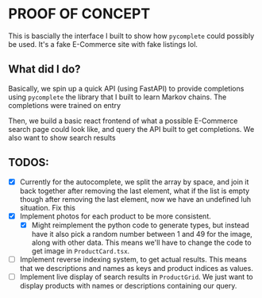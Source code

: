 # PROOF OF CONCEPT

This is bascially the interface I built to show how `pycomplete` could possibly be used. It's a fake E-Commerce site with fake listings lol.

## What did I do?
Basically, we spin up a quick API (using FastAPI) to provide completions using `pycomplete` the library that I built to learn Markov chains. The completions were trained on entry

Then, we build a basic react frontend of what a possible E-Commerce search page could look like, and query the API built to get completions. We also want to show search results


## TODOS:
- [x] Currently for the autocomplete, we split the array by space, and join it back together after removing the last element, what if the list is empty though after removing the last element, now we have an undefined luh situation. Fix this
- [x] Implement photos for each product to be more consistent.
    - [x] Might reimplement the python code to generate types, but instead have it also pick a random number between 1 and 49 for the image, along with other data.
    This means we'll have to change the code to get image in `ProductCard.tsx`.
- [ ] Implement reverse indexing system, to get actual results. This means that we descriptions and names as keys and product indices as values.
- [ ] Implement live display of search results in `ProductGrid`. We just want to display products with names or descriptions containing our query.